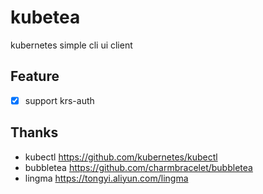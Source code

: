 # kubetea
kubernetes simple cli ui client

## Feature

- [x] support krs-auth

## Thanks

* kubectl https://github.com/kubernetes/kubectl
* bubbletea https://github.com/charmbracelet/bubbletea
* lingma https://tongyi.aliyun.com/lingma